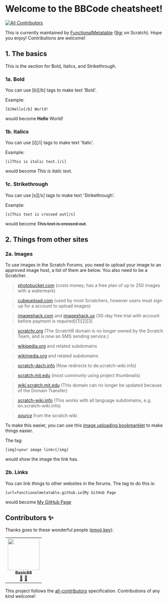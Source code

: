 # Welcome to the BBCode cheatsheet!
<!-- ALL-CONTRIBUTORS-BADGE:START - Do not remove or modify this section -->
[![All Contributors](https://img.shields.io/badge/all_contributors-1-orange.svg?style=flat-square)](#contributors-)
<!-- ALL-CONTRIBUTORS-BADGE:END -->
This is currently maintained by [FunctionalMetatable](//github.com/FunctionalMetatable) ([9gr](//scratch.mit.edu/users/9gr) on Scratch). Hope you enjoy!
Contributions are welcome!

## 1. The basics
This is the section for Bold, Italics, and Strikethrough.

### 1a. Bold
You can use [b][/b] tags to make text 'Bold'.

Example:
```
[b]Hello[/b] World!
```
would become **Hello** World!

### 1b. Italics
You can use [i][/i] tags to make text 'Italic'.

Example:
```
[i]This is italic text.[/i]
```
would become _This is italic text._

### 1c. Strikethrough

You can use [s][/s] tags to make text 'Strikethrough'.

Example:
```
[s]This text is crossed out[/s]
```
would become ~~This text is crossed out~~.

## 2. Things from other sites

### 2a. Images
To use images in the Scratch Forums, you need to upload your image to an approved image host, a list of them are below. You also need to be a Scratcher.

> [photobucket.com](//photobucket.com) (costs money; has a free plan of up to 250 images with a watermark)

> [cubeupload.com](//cubeupload.com) (used by most Scratchers, however users must sign up for a account to upload images)

> [imageshack.com](//imageshack.com) and [imageshack.us](//imageshack.us) (30-day free trial with account before payment is required)[1][2][3]

> [scratchr.org](//scratchr.org) (The ScratchR domain is no longer owned by the Scratch Team, and is now an SMS sending service.)

> [wikipedia.org](//wikipedia.org) and related subdomains

> [wikimedia.org](//wikimedia.org) and related subdomains

> [scratch-dach.info](//scratch-dach.info) (Now redirects to de.scratch-wiki.info)

> [scratch.mit.edu](//scratch.mit.edu) (most commonly using project thumbnails)

> [wiki.scratch.mit.edu](//wiki.scratch.mit.edu) (This domain can no longer be updated because of the Domain Transfer)

> [scratch-wiki.info](//scratch-wiki.info) (This works with all language subdomains, e.g. en.scratch-wiki.info)

> [_source_](https://en.scratch-wiki.info/wiki/Image_Hosting) from the scratch wiki

To make this easier, you can use this [image uploading bookmarklet](//functionalmetatable.github.io/random/forums-image-uploader) to make things easier.

The tag:

```
[img]<your image link>[/img]
```
would show the image the link has.

### 2b. Links
You can link things to other websites in the forums. The tag to do this is:

```
[url=functionalmetatable.github.io]My GitHub Page
```
would become [My GitHub Page](//functionalmetatable.github.io)

##

## Contributors ✨

Thanks goes to these wonderful people ([emoji key](https://allcontributors.org/docs/en/emoji-key)):

<!-- ALL-CONTRIBUTORS-LIST:START - Do not remove or modify this section -->
<!-- prettier-ignore-start -->
<!-- markdownlint-disable -->
<table>
  <tr>
    <td align="center"><a href="https://github.com/Basic8"><img src="https://avatars.githubusercontent.com/u/79813647?v=4?s=100" width="100px;" alt=""/><br /><sub><b>Basic88</b></sub></a><br /><a href="https://github.com/FunctionalMetatable/BBCode-Cheatsheet/commits?author=basic8" title="Documentation">📖</a> <a href="#ideas-basic8" title="Ideas, Planning, & Feedback">🤔</a></td>
  </tr>
</table>

<!-- markdownlint-restore -->
<!-- prettier-ignore-end -->

<!-- ALL-CONTRIBUTORS-LIST:END -->

This project follows the [all-contributors](https://github.com/all-contributors/all-contributors) specification. Contributions of any kind welcome!